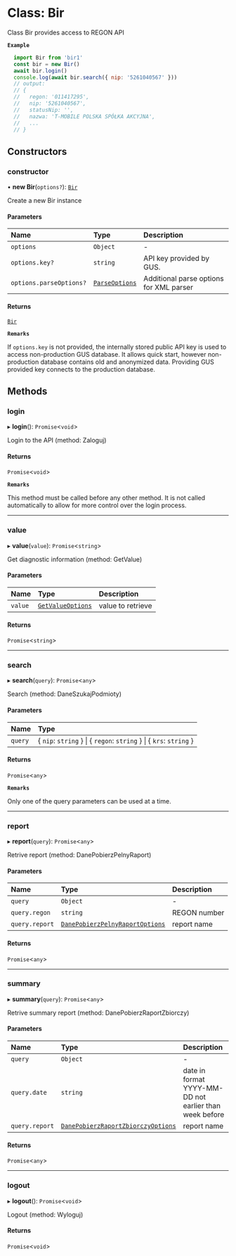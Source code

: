 # Class: Bir

Class Bir provides access to REGON API

**`Example`**

```js
  import Bir from 'bir1'
  const bir = new Bir()
  await bir.login()
  console.log(await bir.search({ nip: '5261040567' }))
  // output:
  // {
  //   regon: '011417295',
  //   nip: '5261040567',
  //   statusNip: '',
  //   nazwa: 'T-MOBILE POLSKA SPÓŁKA AKCYJNA',
  //   ...
  // }
```

## Constructors

### constructor

• **new Bir**(`options?`): [`Bir`](Bir.md)

Create a new Bir instance

#### Parameters

| Name | Type | Description |
| :------ | :------ | :------ |
| `options` | `Object` | - |
| `options.key?` | `string` | API key provided by GUS. |
| `options.parseOptions?` | [`ParseOptions`](../interfaces/internal_.ParseOptions.md) | Additional parse options for XML parser |

#### Returns

[`Bir`](Bir.md)

**`Remarks`**

If `options.key` is not provided, the internally stored public API key
is used to access non-production GUS database. It allows quick start,
however non-production database contains old and anonymized data.
Providing GUS provided key connects to the production database.

## Methods

### login

▸ **login**(): `Promise`\<`void`\>

Login to the API (method: Zaloguj)

#### Returns

`Promise`\<`void`\>

**`Remarks`**

This method must be called before any other method. It is not called
automatically to allow for more control over the login process.

___

### value

▸ **value**(`value`): `Promise`\<`string`\>

Get diagnostic information (method: GetValue)

#### Parameters

| Name | Type | Description |
| :------ | :------ | :------ |
| `value` | [`GetValueOptions`](../modules/internal_.md#getvalueoptions) | value to retrieve |

#### Returns

`Promise`\<`string`\>

___

### search

▸ **search**(`query`): `Promise`\<`any`\>

Search (method: DaneSzukajPodmioty)

#### Parameters

| Name | Type |
| :------ | :------ |
| `query` | \{ `nip`: `string`  } \| \{ `regon`: `string`  } \| \{ `krs`: `string`  } |

#### Returns

`Promise`\<`any`\>

**`Remarks`**

Only one of the query parameters can be used at a time.

___

### report

▸ **report**(`query`): `Promise`\<`any`\>

Retrive report (method: DanePobierzPelnyRaport)

#### Parameters

| Name | Type | Description |
| :------ | :------ | :------ |
| `query` | `Object` | - |
| `query.regon` | `string` | REGON number |
| `query.report` | [`DanePobierzPelnyRaportOptions`](../modules/internal_.md#danepobierzpelnyraportoptions) | report name |

#### Returns

`Promise`\<`any`\>

___

### summary

▸ **summary**(`query`): `Promise`\<`any`\>

Retrive summary report (method: DanePobierzRaportZbiorczy)

#### Parameters

| Name | Type | Description |
| :------ | :------ | :------ |
| `query` | `Object` | - |
| `query.date` | `string` | date in format YYYY-MM-DD not earlier than week before |
| `query.report` | [`DanePobierzRaportZbiorczyOptions`](../modules/internal_.md#danepobierzraportzbiorczyoptions) | report name |

#### Returns

`Promise`\<`any`\>

___

### logout

▸ **logout**(): `Promise`\<`void`\>

Logout (method: Wyloguj)

#### Returns

`Promise`\<`void`\>
